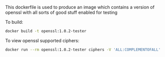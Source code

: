 This dockerfile is used to produce an image which contains a version
of openssl with all sorts of good stuff enabled for testing

To build:
```bash
docker build -t openssl:1.0.2-tester
```

To view openssl supported ciphers:
```bash
docker run --rm openssl:1.0.2-tester ciphers -V 'ALL:COMPLEMENTOFALL'
```